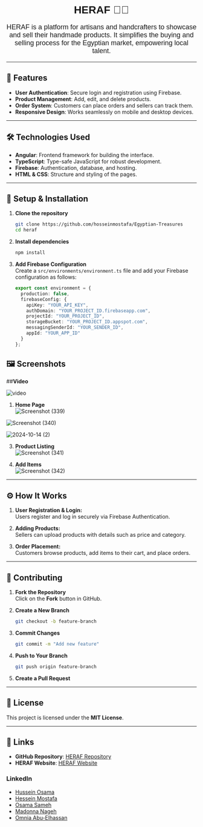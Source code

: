 <h1 style="font-family: 'Poppins', sans-serif; font-weight: 600; text-align: center;">
  HERAF 🧶🎨  
</h1>

<p style="font-family: 'Poppins', sans-serif; text-align: center; font-size: 18px;">
  HERAF is a platform for artisans and handcrafters to showcase and sell their handmade products.  
  It simplifies the buying and selling process for the Egyptian market, empowering local talent.
</p>

---

## 🌟 Features  
- **User Authentication**: Secure login and registration using Firebase.  
- **Product Management**: Add, edit, and delete products.  
- **Order System**: Customers can place orders and sellers can track them.  
- **Responsive Design**: Works seamlessly on mobile and desktop devices.

---

## 🛠️ Technologies Used  
- **Angular**: Frontend framework for building the interface.  
- **TypeScript**: Type-safe JavaScript for robust development.  
- **Firebase**: Authentication, database, and hosting.  
- **HTML & CSS**: Structure and styling of the pages.  

---

## 🚀 Setup & Installation  

1. **Clone the repository**  
   ```bash
   git clone https://github.com/hosseinmostafa/Egyptian-Treasures
   cd heraf
   
2. **Install dependencies**  
   ```bash
   npm install

2. **Add Firebase Configuration**  
   Create a `src/environments/environment.ts` file and add your Firebase configuration as follows:

   ```typescript
   export const environment = {
     production: false,
     firebaseConfig: {
       apiKey: "YOUR_API_KEY",
       authDomain: "YOUR_PROJECT_ID.firebaseapp.com",
       projectId: "YOUR_PROJECT_ID",
       storageBucket: "YOUR_PROJECT_ID.appspot.com",
       messagingSenderId: "YOUR_SENDER_ID",
       appId: "YOUR_APP_ID"
     }
   };
## 🖼️ Screenshots  
##**Video**

![video]([https://github.com/user-attachments/assets/d485341d-1377-4779-9f43-7cba1b9f4aea](https://github.com/user-attachments/assets/f1c4d5b8-9561-495b-943f-b9811d5d91d))

1. **Home Page**  
   ![Screenshot (339)](https://github.com/user-attachments/assets/6b187cea-1a68-47cc-be41-915e0ba130f4)
   
   
  ![Screenshot (340)](https://github.com/user-attachments/assets/95ceab43-19b3-45c6-9816-4d9131bc7ec3)

![2024-10-14 (2)](https://github.com/user-attachments/assets/fce787ea-eb3b-4fc1-9973-0f5c3946ed44)


3. **Product Listing**  
   ![Screenshot (341)](https://github.com/user-attachments/assets/76033eae-0aec-4c5c-9819-fd15d54599f3)


4. **Add Items**  
   ![Screenshot (342)](https://github.com/user-attachments/assets/47b5386e-ecf6-4b6f-95ad-b675ab751be8)
  

---

## ⚙️ How It Works  
1. **User Registration & Login:**  
   Users register and log in securely via Firebase Authentication.  

2. **Adding Products:**  
   Sellers can upload products with details such as price and category.  

3. **Order Placement:**  
   Customers browse products, add items to their cart, and place orders.  

---

## 🤝 Contributing  
1. **Fork the Repository**  
   Click on the **Fork** button in GitHub.

2. **Create a New Branch**  
   ```bash
   git checkout -b feature-branch

3. **Commit Changes**  
   ```bash
   git commit -m "Add new feature"

4. **Push to Your Branch**  
   ```bash
   git push origin feature-branch
   
5. **Create a Pull Request**  

---

## 📄 License  
This project is licensed under the **MIT License**.

---

## 🔗 Links  
- **GitHub Repository**: [HERAF Repository](https://github.com/Hussein-osama/heraf)  
- **HERAF Website**: [HERAF Website](https://herfa-handicraft.netlify.app/)  

### **LinkedIn**  
- [Hussein Osama](https://www.linkedin.com/in/hussein-osama-a4b38b1b7)  
- [Hessein Mostafa](https://www.linkedin.com/in/hessein-mostafa)  
- [Osama Sameh](https://www.linkedin.com/in/osama-sameh-03704a28b/)  
- [Madonna Nageh](https://www.linkedin.com/in/madonna-nageh-39b3a428a/)  
- [Omnia Abu-Elhassan](https://www.linkedin.com/in/omnia-abu-elhassan-4b79a126a)  



